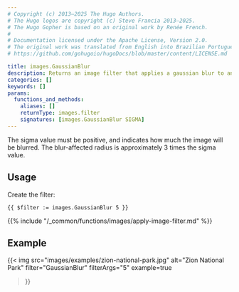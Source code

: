 ```yaml
---
# Copyright (c) 2013–2025 The Hugo Authors.
# The Hugo logos are copyright (c) Steve Francia 2013–2025.
# The Hugo Gopher is based on an original work by Renée French.
#
# Documentation licensed under the Apache License, Version 2.0.
# The original work was translated from English into Brazilian Portuguese.
# https://github.com/gohugoio/hugoDocs/blob/master/content/LICENSE.md

title: images.GaussianBlur
description: Returns an image filter that applies a gaussian blur to an image.
categories: []
keywords: []
params:
  functions_and_methods:
    aliases: []
    returnType: images.filter
    signatures: [images.GaussianBlur SIGMA]
---
```


The sigma value must be positive, and indicates how much the image will be blurred. The blur-affected radius is approximately 3 times the sigma value.

## Usage

Create the filter:

```go-html-template
{{ $filter := images.GaussianBlur 5 }}
```

{{% include "/_common/functions/images/apply-image-filter.md" %}}

## Example

{{< img
  src="images/examples/zion-national-park.jpg"
  alt="Zion National Park"
  filter="GaussianBlur"
  filterArgs="5"
  example=true
>}}
